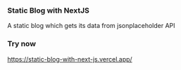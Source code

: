 ### Static Blog with NextJS
A static blog which gets its data from jsonplaceholder API
### Try now
https://static-blog-with-next-js.vercel.app/
